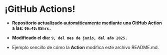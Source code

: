 # ¡GitHub Actions!
* **Repositorio actualizado automáticamente mediante una GitHub Action a las: `06:48:05hrs.`**
* **Modificado el día: `9, del mes de junio, del año 2025.`**

* Ejemplo sencillo de cómo la **Action** modifica este archivo README.md.
